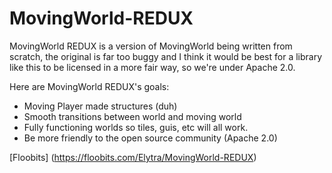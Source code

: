 # MovingWorld-REDUX

MovingWorld REDUX is a version of MovingWorld being written from scratch, the original is far too buggy and I think it
would be best for a library like this to be licensed in a more fair way, so we're under Apache 2.0.

Here are MovingWorld REDUX's goals:

* Moving Player made structures (duh)
* Smooth transitions between world and moving world
* Fully functioning worlds so tiles, guis, etc will all work.
* Be more friendly to the open source community (Apache 2.0)

[Floobits] (https://floobits.com/Elytra/MovingWorld-REDUX)
